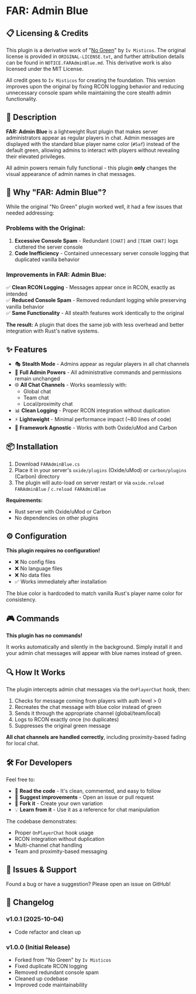 # FAR: Admin Blue

## 📋 Licensing & Credits

This plugin is a derivative work of "[No Green](https://umod.org/plugins/no-green)" by `Iv Misticos`. The original license is provided in `ORIGINAL-LICENSE.txt`, and further attribution details can be found in `NOTICE.FARAdminBlue.md`. This derivative work is also licensed under the MIT License.

All credit goes to `Iv Misticos` for creating the foundation. This version improves upon the original by fixing RCON logging behavior and reducing unnecessary console spam while maintaining the core stealth admin functionality.


## 📖 Description

**FAR: Admin Blue** is a lightweight Rust plugin that makes server administrators appear as regular players in chat. Admin messages are displayed with the standard blue player name color (`#5af`) instead of the default green, allowing admins to interact with players without revealing their elevated privileges.

All admin powers remain fully functional - this plugin **only** changes the visual appearance of admin names in chat messages.


## 🤔 Why "FAR: Admin Blue"?

While the original "No Green" plugin worked well, it had a few issues that needed addressing:

### **Problems with the Original:**
1. **Excessive Console Spam** - Redundant `[CHAT]` and `[TEAM CHAT]` logs cluttered the server console
2. **Code Inefficiency** - Contained unnecessary server console logging that duplicated vanilla behavior

### **Improvements in FAR: Admin Blue:**
✅ **Clean RCON Logging** - Messages appear once in RCON, exactly as intended  
✅ **Reduced Console Spam** - Removed redundant logging while preserving vanilla behavior  
✅ **Same Functionality** - All stealth features work identically to the original  

**The result:** A plugin that does the same job with less overhead and better integration with Rust's native systems.


## ✨ Features

- 🎭 **Stealth Mode** - Admins appear as regular players in all chat channels
- 🔧 **Full Admin Powers** - All administrative commands and permissions remain unchanged
- 🌐 **All Chat Channels** - Works seamlessly with:
  - Global chat
  - Team chat
  - Local/proximity chat
- 📊 **Clean Logging** - Proper RCON integration without duplication
- ⚡ **Lightweight** - Minimal performance impact (~80 lines of code)
- 🔌 **Framework Agnostic** - Works with both Oxide/uMod and Carbon


## 📦 Installation

1. Download `FARAdminBlue.cs`
2. Place it in your server's `oxide/plugins` (Oxide/uMod) or `carbon/plugins` (Carbon) directory
3. The plugin will auto-load on server restart or via `oxide.reload FARAdminBlue` / `c.reload FARAdminBlue`

**Requirements:**
- Rust server with Oxide/uMod or Carbon
- No dependencies on other plugins


## ⚙️ Configuration

**This plugin requires no configuration!**

- ❌ No config files
- ❌ No language files
- ❌ No data files
- ✅ Works immediately after installation

The blue color is hardcoded to match vanilla Rust's player name color for consistency.


## 🎮 Commands

**This plugin has no commands!**

It works automatically and silently in the background. Simply install it and your admin chat messages will appear with blue names instead of green.


## 🔍 How It Works

The plugin intercepts admin chat messages via the `OnPlayerChat` hook, then:

1. Checks for message coming from players with auth level > 0
2. Recreates the chat message with blue color instead of green
3. Sends it through the appropriate channel (global/team/local)
4. Logs to RCON exactly once (no duplicates)
5. Suppresses the original green message

**All chat channels are handled correctly**, including proximity-based fading for local chat.


## 🛠️ For Developers

Feel free to:
- 📖 **Read the code** - It's clean, commented, and easy to follow
- 🔧 **Suggest improvements** - Open an issue or pull request
- 🎨 **Fork it** - Create your own variation
- 💡 **Learn from it** - Use it as a reference for chat manipulation

The codebase demonstrates:
- Proper `OnPlayerChat` hook usage
- RCON integration without duplication
- Multi-channel chat handling
- Team and proximity-based messaging


## 🐛 Issues & Support

Found a bug or have a suggestion? Please open an issue on GitHub!


## 📜 Changelog

### v1.0.1 (2025-10-04)
- Code refactor and clean up

### v1.0.0 (Initial Release)
- Forked from "No Green" by `Iv Misticos`
- Fixed duplicate RCON logging
- Removed redundant console spam
- Cleaned up codebase
- Improved code maintainability